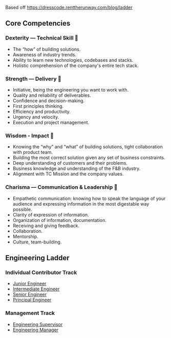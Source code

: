 Based off https://dresscode.renttherunway.com/blog/ladder

## Core Competencies

### Dexterity — Technical Skill :brain:

- The “how” of building solutions.
- Awareness of industry trends.
- Ability to learn new technologies, codebases and stacks.
- Holistic comprehension of the company's entire tech stack.

### Strength — Delivery :muscle:

- Initiative, being the engineering you want to work with.
- Quality and reliability of deliverables.
- Confidence and decision-making.
- First principles thinking.
- Efficiency and productivity.
- Urgency and velocity.
- Execution and project management.

### Wisdom - Impact :thinking:

- Knowing the “why” and “what” of building solutions, tight collaboration with product team.
- Building the most correct solution given any set of business constraints.
- Deep understanding of customers and their problems.
- Business knowledge and understanding of the F&B industry.
- Alignment with TC Mission and the company values.

### Charisma — Communication & Leadership :handshake:

- Empathetic communication: knowing how to speak the language of your audience and expressing information in the most digestable way possible.
- Clarity of expression of information.
- Organization of information, documentation.
- Receiving and giving feedback.
- Collaboration.
- Mentorship.
- Culture, team-building.

## Engineering Ladder

### Individual Contributor Track

- [Junior Engineer](junior-swe.md)
- [Intermediate Engineer](intermediate-swe.md)
- [Senior Engineer](senior-swe.md)
- [Principal Engineer](principal-swe.md)

### Management Track

- [Engineering Supervisor](engineering-supervisor.md)
- [Engineering Manager](engineering-manager.md)
